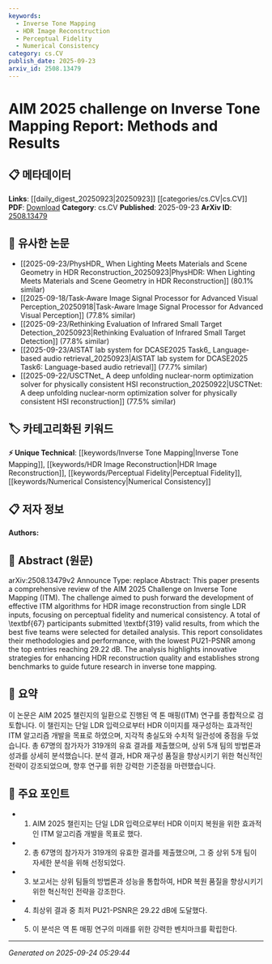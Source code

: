 ```yaml
---
keywords:
  - Inverse Tone Mapping
  - HDR Image Reconstruction
  - Perceptual Fidelity
  - Numerical Consistency
category: cs.CV
publish_date: 2025-09-23
arxiv_id: 2508.13479
---
```


<!-- KEYWORD_LINKING_METADATA:
{
  "processed_timestamp": "2025-09-24T05:29:44.262906",
  "vocabulary_version": "1.0",
  "selected_keywords": [
    "Inverse Tone Mapping",
    "HDR Image Reconstruction",
    "Perceptual Fidelity",
    "Numerical Consistency"
  ],
  "rejected_keywords": [],
  "similarity_scores": {
    "Inverse Tone Mapping": 0.78,
    "HDR Image Reconstruction": 0.77,
    "Perceptual Fidelity": 0.75,
    "Numerical Consistency": 0.74
  },
  "extraction_method": "AI_prompt_based",
  "budget_applied": true,
  "candidates_json": {
    "candidates": [
      {
        "surface": "Inverse Tone Mapping",
        "canonical": "Inverse Tone Mapping",
        "aliases": [
          "ITM"
        ],
        "category": "unique_technical",
        "rationale": "Inverse Tone Mapping is a specialized technique crucial for HDR image reconstruction, offering unique insights into image processing.",
        "novelty_score": 0.75,
        "connectivity_score": 0.65,
        "specificity_score": 0.85,
        "link_intent_score": 0.78
      },
      {
        "surface": "HDR Image Reconstruction",
        "canonical": "HDR Image Reconstruction",
        "aliases": [
          "High Dynamic Range Image Reconstruction"
        ],
        "category": "unique_technical",
        "rationale": "HDR Image Reconstruction is a key process in image processing, directly related to the challenge's focus.",
        "novelty_score": 0.68,
        "connectivity_score": 0.72,
        "specificity_score": 0.8,
        "link_intent_score": 0.77
      },
      {
        "surface": "Perceptual Fidelity",
        "canonical": "Perceptual Fidelity",
        "aliases": [
          "Visual Fidelity"
        ],
        "category": "unique_technical",
        "rationale": "Perceptual Fidelity is critical for assessing the quality of HDR reconstructions, linking to perceptual metrics.",
        "novelty_score": 0.65,
        "connectivity_score": 0.7,
        "specificity_score": 0.78,
        "link_intent_score": 0.75
      },
      {
        "surface": "Numerical Consistency",
        "canonical": "Numerical Consistency",
        "aliases": [
          "Quantitative Consistency"
        ],
        "category": "unique_technical",
        "rationale": "Numerical Consistency ensures the quantitative accuracy of HDR reconstructions, relevant to algorithm evaluation.",
        "novelty_score": 0.6,
        "connectivity_score": 0.68,
        "specificity_score": 0.76,
        "link_intent_score": 0.74
      }
    ],
    "ban_list_suggestions": [
      "AIM 2025 Challenge",
      "PU21-PSNR"
    ]
  },
  "decisions": [
    {
      "candidate_surface": "Inverse Tone Mapping",
      "resolved_canonical": "Inverse Tone Mapping",
      "decision": "linked",
      "scores": {
        "novelty": 0.75,
        "connectivity": 0.65,
        "specificity": 0.85,
        "link_intent": 0.78
      }
    },
    {
      "candidate_surface": "HDR Image Reconstruction",
      "resolved_canonical": "HDR Image Reconstruction",
      "decision": "linked",
      "scores": {
        "novelty": 0.68,
        "connectivity": 0.72,
        "specificity": 0.8,
        "link_intent": 0.77
      }
    },
    {
      "candidate_surface": "Perceptual Fidelity",
      "resolved_canonical": "Perceptual Fidelity",
      "decision": "linked",
      "scores": {
        "novelty": 0.65,
        "connectivity": 0.7,
        "specificity": 0.78,
        "link_intent": 0.75
      }
    },
    {
      "candidate_surface": "Numerical Consistency",
      "resolved_canonical": "Numerical Consistency",
      "decision": "linked",
      "scores": {
        "novelty": 0.6,
        "connectivity": 0.68,
        "specificity": 0.76,
        "link_intent": 0.74
      }
    }
  ]
}
-->

# AIM 2025 challenge on Inverse Tone Mapping Report: Methods and Results

## 📋 메타데이터

**Links**: [[daily_digest_20250923|20250923]] [[categories/cs.CV|cs.CV]]
**PDF**: [Download](https://arxiv.org/pdf/2508.13479.pdf)
**Category**: cs.CV
**Published**: 2025-09-23
**ArXiv ID**: [2508.13479](https://arxiv.org/abs/2508.13479)

## 🔗 유사한 논문
- [[2025-09-23/PhysHDR_ When Lighting Meets Materials and Scene Geometry in HDR Reconstruction_20250923|PhysHDR: When Lighting Meets Materials and Scene Geometry in HDR Reconstruction]] (80.1% similar)
- [[2025-09-18/Task-Aware Image Signal Processor for Advanced Visual Perception_20250918|Task-Aware Image Signal Processor for Advanced Visual Perception]] (77.8% similar)
- [[2025-09-23/Rethinking Evaluation of Infrared Small Target Detection_20250923|Rethinking Evaluation of Infrared Small Target Detection]] (77.8% similar)
- [[2025-09-23/AISTAT lab system for DCASE2025 Task6_ Language-based audio retrieval_20250923|AISTAT lab system for DCASE2025 Task6: Language-based audio retrieval]] (77.7% similar)
- [[2025-09-22/USCTNet_ A deep unfolding nuclear-norm optimization solver for physically consistent HSI reconstruction_20250922|USCTNet: A deep unfolding nuclear-norm optimization solver for physically consistent HSI reconstruction]] (77.5% similar)

## 🏷️ 카테고리화된 키워드
**⚡ Unique Technical**: [[keywords/Inverse Tone Mapping|Inverse Tone Mapping]], [[keywords/HDR Image Reconstruction|HDR Image Reconstruction]], [[keywords/Perceptual Fidelity|Perceptual Fidelity]], [[keywords/Numerical Consistency|Numerical Consistency]]

## 📋 저자 정보

**Authors:** 

## 📄 Abstract (원문)

arXiv:2508.13479v2 Announce Type: replace 
Abstract: This paper presents a comprehensive review of the AIM 2025 Challenge on Inverse Tone Mapping (ITM). The challenge aimed to push forward the development of effective ITM algorithms for HDR image reconstruction from single LDR inputs, focusing on perceptual fidelity and numerical consistency. A total of \textbf{67} participants submitted \textbf{319} valid results, from which the best five teams were selected for detailed analysis. This report consolidates their methodologies and performance, with the lowest PU21-PSNR among the top entries reaching 29.22 dB. The analysis highlights innovative strategies for enhancing HDR reconstruction quality and establishes strong benchmarks to guide future research in inverse tone mapping.

## 📝 요약

이 논문은 AIM 2025 챌린지의 일환으로 진행된 역 톤 매핑(ITM) 연구를 종합적으로 검토합니다. 이 챌린지는 단일 LDR 입력으로부터 HDR 이미지를 재구성하는 효과적인 ITM 알고리즘 개발을 목표로 하였으며, 지각적 충실도와 수치적 일관성에 중점을 두었습니다. 총 67명의 참가자가 319개의 유효 결과를 제출했으며, 상위 5개 팀의 방법론과 성과를 상세히 분석했습니다. 분석 결과, HDR 재구성 품질을 향상시키기 위한 혁신적인 전략이 강조되었으며, 향후 연구를 위한 강력한 기준점을 마련했습니다.

## 🎯 주요 포인트

- 1. AIM 2025 챌린지는 단일 LDR 입력으로부터 HDR 이미지 복원을 위한 효과적인 ITM 알고리즘 개발을 목표로 했다.
- 2. 총 67명의 참가자가 319개의 유효한 결과를 제출했으며, 그 중 상위 5개 팀이 자세한 분석을 위해 선정되었다.
- 3. 보고서는 상위 팀들의 방법론과 성능을 통합하여, HDR 복원 품질을 향상시키기 위한 혁신적인 전략을 강조한다.
- 4. 최상위 결과 중 최저 PU21-PSNR은 29.22 dB에 도달했다.
- 5. 이 분석은 역 톤 매핑 연구의 미래를 위한 강력한 벤치마크를 확립한다.


---

*Generated on 2025-09-24 05:29:44*